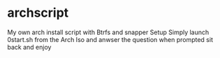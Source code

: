 # archscript
My own arch install script with Btrfs and snapper Setup
Simply launch 0start.sh from the Arch Iso and anwser the question when prompted
sit back and enjoy
